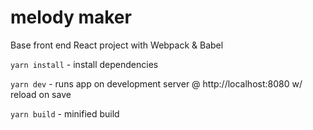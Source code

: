 # melody maker

Base front end React project with Webpack & Babel

`yarn install` - install dependencies

`yarn dev` - runs app on development server @ http://localhost:8080 w/ reload on save

`yarn build` - minified build